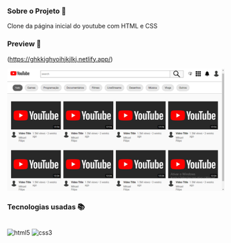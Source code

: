 ### Sobre o Projeto 🧠

Clone da página inicial do youtube com HTML e CSS

### Preview 👀

(https://ghkkjghyoihjkjlkj.netlify.app/)

<img src="/youtube-clone.png" />

### Tecnologias usadas 📚


<div style="display: inline_block"><br/>
    <img align="center" alt="html5" src="https://img.shields.io/badge/HTML5-E34F26?style=for-the-badge&logo=html5&logoColor=white"/>
    <img align="center" alt="css3" src="https://img.shields.io/badge/CSS3-1572B6?style=for-the-badge&logo=css3&logoColor=white"/>
</div><br/>
